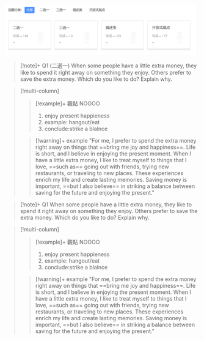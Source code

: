 ![](https://raw.githubusercontent.com/Ash0645/image_remote/main/202307232310332.png)

>[!note]+ Q1 (二選一)
>When some people have a little extra money, they like to spend it right away on something they enjoy. Others prefer to save the extra money. Which do you like to do? Explain why.

> [!multi-column]
>
>> [!example]+ 觀點
>> NOOOO
>> 1. enjoy present happieness
>> 2. example: hangout/eat
>> 3. conclude:strike a blalnce
>
>> [!warning]+ example
>> "For me, I prefer to spend the extra money right away on things that ==bring me joy and happiness==. Life is short, and I believe in enjoying the present moment. When I have a little extra money, I like to treat myself to things that I love, ==such as== going out with friends, trying new restaurants, or traveling to new places. These experiences enrich my life and create lasting memories. Saving money is important, ==but I also believe== in striking a balance between saving for the future and enjoying the present."


>[!note]+ Q1
>When some people have a little extra money, they like to spend it right away on something they enjoy. Others prefer to save the extra money. Which do you like to do? Explain why.

> [!multi-column]
>
>> [!example]+ 觀點
>> NOOOO
>> 1. enjoy present happieness
>> 2. example: hangout/eat
>> 3. conclude:strike a blalnce
>
>> [!warning]+ example
>> "For me, I prefer to spend the extra money right away on things that ==bring me joy and happiness==. Life is short, and I believe in enjoying the present moment. When I have a little extra money, I like to treat myself to things that I love, ==such as== going out with friends, trying new restaurants, or traveling to new places. These experiences enrich my life and create lasting memories. Saving money is important, ==but I also believe== in striking a balance between saving for the future and enjoying the present."

